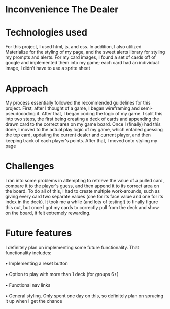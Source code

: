 # Inconvenience The Dealer

# Technologies used
For this project, I used html, js, and css. In addition, I also utilized Materialize for the styling of my page, and the sweet alerts library for styling my prompts and alerts. For my card images, I found a set of cards off of google and implemented them into my game; each card had an individual image, I didn't have to use a sprite sheet

# Approach
My process essentially followed the recommended guidelines for this project. First, after I thought of a game, I began wireframing and semi-pseudocoding it. After that, I began coding the logic of my game. I split this into two steps, the first being creating a deck of cards and appending the drawn card to the correct area on my game board. Once I (finally) had this done, I moved to the actual play logic of my game, which entailed guessing the top card, updating the current dealer and current player, and then keeping track of each player's points. After that, I moved onto styling my page

# Challenges
I ran into some problems in attempting to retrieve the value of a pulled card, compare it to the player's guess, and then append it to its correct area on the board. To do all of this, I had to create multiple work-arounds, such as giving every card two separate values (one for its face value and one for its index in the deck). It took me a while (and lots of testing!) to finally figure this out, but once I got my cards to correctly pull from the deck and show on the board, it felt extremely rewarding.

# Future features
I definitely plan on implementing some future functionality. That functionality includes:
<br><br>
• Implementing a reset button
<br><br>
• Option to play with more than 1 deck (for groups 6+)
<br><br>
• Functional nav links
<br><br>
• General styling. Only spent one day on this, so definitely plan on sprucing it up when I get the chance
